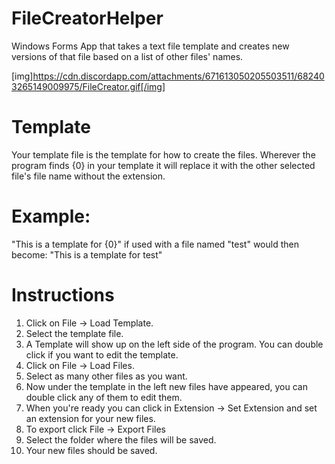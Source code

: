 # FileCreatorHelper
Windows Forms App that takes a text file template and creates new versions of that file based on a list of other files' names.

[img]https://cdn.discordapp.com/attachments/671613050205503511/682403265149009975/FileCreator.gif[/img]

# Template
Your template file is the template for how to create the files.
Wherever the program finds {0} in your template it will replace
it with the other selected file's file name without the extension.

# Example:
"This is a template for {0}" if used with a file named "test" would
then become: "This is a template for test"

# Instructions

1. Click on File -> Load Template.
2. Select the template file.
3. A Template will show up on the left side of the program. You can double click if you want to edit the template.
4. Click on File -> Load Files.
5. Select as many other files as you want.
6. Now under the template in the left new files have appeared, you can double click any of them to edit them.
7. When you're ready you can click in Extension -> Set Extension and set an extension for your new files.
8. To export click File -> Export Files
9. Select the folder where the files will be saved.
10. Your new files should be saved.

